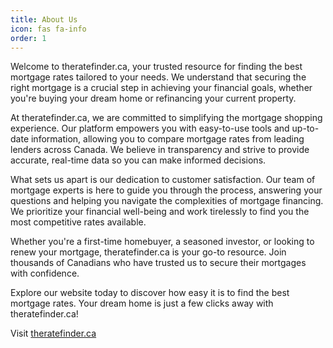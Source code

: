 ```yaml
---
title: About Us
icon: fas fa-info
order: 1
---
```


Welcome to theratefinder.ca, your trusted resource for finding the best mortgage rates tailored to your needs. We understand that securing the right mortgage is a crucial step in achieving your financial goals, whether you're buying your dream home or refinancing your current property.

At theratefinder.ca, we are committed to simplifying the mortgage shopping experience. Our platform empowers you with easy-to-use tools and up-to-date information, allowing you to compare mortgage rates from leading lenders across Canada. We believe in transparency and strive to provide accurate, real-time data so you can make informed decisions.

What sets us apart is our dedication to customer satisfaction. Our team of mortgage experts is here to guide you through the process, answering your questions and helping you navigate the complexities of mortgage financing. We prioritize your financial well-being and work tirelessly to find you the most competitive rates available.

Whether you're a first-time homebuyer, a seasoned investor, or looking to renew your mortgage, theratefinder.ca is your go-to resource. Join thousands of Canadians who have trusted us to secure their mortgages with confidence.

Explore our website today to discover how easy it is to find the best mortgage rates. Your dream home is just a few clicks away with theratefinder.ca!

Visit [theratefinder.ca](https://theratefinder.ca)